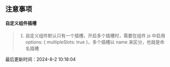 ## 注意事项

#### 自定义组件插槽

> 1. 自定义组件默认只有一个插槽，开启多个插槽时，需要在组件 js 中启用 options: { multipleSlots: true }，多个插槽以 name 来区分，也就是命名插槽

最后更新时间：2024-8-2 10:18:04
